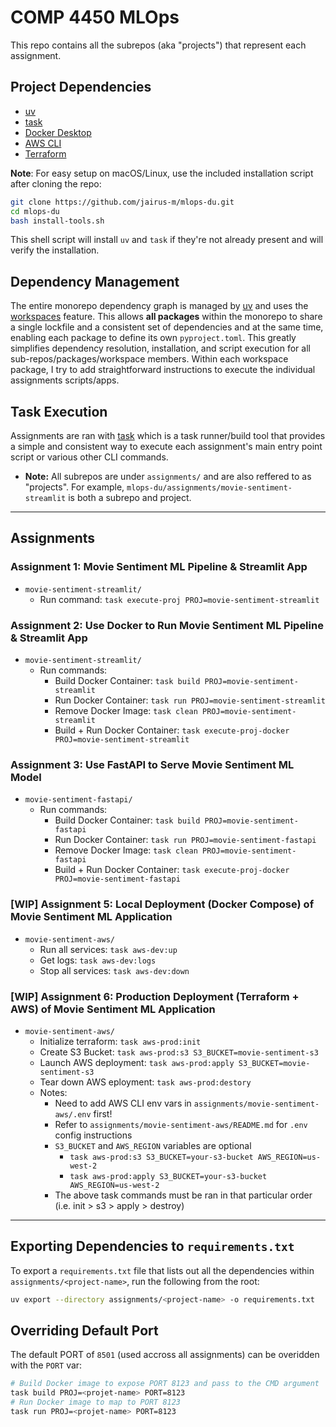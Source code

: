 # COMP 4450 MLOps
This repo contains all the subrepos (aka "projects") that represent each assignment. 

## Project Dependencies
- [uv](https://docs.astral.sh/uv/getting-started/installation/)
- [task](https://taskfile.dev/installation/)
- [Docker Desktop](https://docs.docker.com/desktop/)
- [AWS CLI](https://docs.aws.amazon.com/cli/latest/userguide/getting-started-install.html)
- [Terraform](https://learn.hashicorp.com/tutorials/terraform/install-cli)

__Note__: For easy setup on macOS/Linux, use the included installation script after cloning the repo:
```bash
git clone https://github.com/jairus-m/mlops-du.git
cd mlops-du 
bash install-tools.sh
```
This shell script will install `uv` and `task` if they're not already present and will verify the installation.

## Dependency Management
The entire monorepo dependency graph is managed by [uv](https://docs.astral.sh/uv/) and uses the [workspaces](https://docs.astral.sh/uv/concepts/projects/workspaces/) feature. This allows __all packages__ within the monorepo to share a single lockfile and a consistent set of dependencies and at the same time, enabling each package to define its own `pyproject.toml`. This greatly simplifies dependency resolution, installation, and script execution for all sub-repos/packages/workspace members. Within each workspace package, I try to add straightforward instructions to execute the individual assignments scripts/apps.

## Task Execution
Assignments are ran with [task](https://taskfile.dev/) which is a task runner/build tool that provides a simple and consistent way to execute each assignment's main entry point script or various other CLI commands.
- __Note:__ All subrepos are under `assignments/` and are also reffered to as "projects". For example, `mlops-du/assignments/movie-sentiment-streamlit` is both a subrepo and project.

---

## Assignments

### Assignment 1: Movie Sentiment ML Pipeline & Streamlit App
- `movie-sentiment-streamlit/`
  - Run command: `task execute-proj PROJ=movie-sentiment-streamlit`

### Assignment 2: Use Docker to Run Movie Sentiment ML Pipeline & Streamlit App
- `movie-sentiment-streamlit/`
  - Run commands:
    - Build Docker Container: `task build PROJ=movie-sentiment-streamlit`
    - Run Docker Container: `task run PROJ=movie-sentiment-streamlit`
    - Remove Docker Image: `task clean PROJ=movie-sentiment-streamlit`
    - Build + Run Docker Container: `task execute-proj-docker PROJ=movie-sentiment-streamlit`

### Assignment 3: Use FastAPI to Serve Movie Sentiment ML Model
- `movie-sentiment-fastapi/`
  - Run commands:
    - Build Docker Container: `task build PROJ=movie-sentiment-fastapi`
    - Run Docker Container: `task run PROJ=movie-sentiment-fastapi`
    - Remove Docker Image: `task clean PROJ=movie-sentiment-fastapi`
    - Build + Run Docker Container: `task execute-proj-docker PROJ=movie-sentiment-fastapi`
    
### [WIP] Assignment 5: Local Deployment (Docker Compose) of Movie Sentiment ML Application
- `movie-sentiment-aws/`
  - Run all services: `task aws-dev:up`
  - Get logs: `task aws-dev:logs`
  - Stop all services: `task aws-dev:down`

### [WIP] Assignment 6: Production Deployment (Terraform + AWS) of Movie Sentiment ML Application
- `movie-sentiment-aws/`
  - Initialize terraform: `task aws-prod:init`
  - Create S3 Bucket: `task aws-prod:s3 S3_BUCKET=movie-sentiment-s3`
  - Launch AWS deployment: `task aws-prod:apply S3_BUCKET=movie-sentiment-s3`
  - Tear down AWS eployment: `task aws-prod:destory`
  - Notes:
    - Need to add AWS CLI env vars in `assignments/movie-sentiment-aws/.env` first!
    - Refer to `assignments/movie-sentiment-aws/README.md` for `.env` config instructions
    - `S3_BUCKET` and `AWS_REGION` variables are optional 
      - `task aws-prod:s3 S3_BUCKET=your-s3-bucket AWS_REGION=us-west-2`
      - `task aws-prod:apply S3_BUCKET=your-s3-bucket AWS_REGION=us-west-2`
    - The above task commands must be ran in that particular order (i.e. init > s3 > apply > destroy)

---

## Exporting Dependencies to `requirements.txt`
To export a `requirements.txt` file that lists out all the dependencies within `assignments/<project-name>`, run the following from the root:
```bash
uv export --directory assignments/<project-name> -o requirements.txt
```

## Overriding Default Port
The default PORT of `8501` (used accross all assignments) can be overidden with the `PORT` var:
```bash
# Build Docker image to expose PORT 8123 and pass to the CMD argument
task build PROJ=<projet-name> PORT=8123
# Run Docker image to map to PORT 8123
task run PROJ=<projet-name> PORT=8123
```
